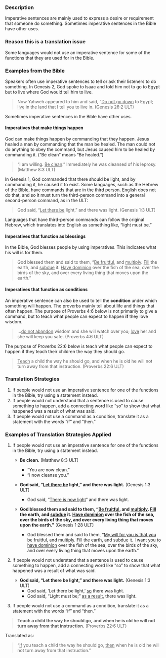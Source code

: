

### Description

Imperative sentences are mainly used to express a desire or requirement that someone do something. Sometimes imperative sentences in the Bible have other uses.

### Reason this is a translation issue

Some languages would not use an imperative sentence for some of the functions that they are used for in the Bible.

### Examples from the Bible

Speakers often use imperative sentences to tell or ask their listeners to do something. In Genesis 2, God spoke to Isaac and told him not to go to Egypt but to live where God would tell him to live.

> Now Yahweh appeared to him and said, “<u>Do not go down</u> to Egypt; <u>live</u> in the land that I tell you to live in. (Genesis 26:2 ULT)

Sometimes imperative sentences in the Bible have other uses.

#### Imperatives that make things happen

God can make things happen by commanding that they happen. Jesus healed a man by commanding that the man be healed. The man could not do anything to obey the command, but Jesus caused him to be healed by commanding it. (“Be clean” means “Be healed.”)
> “I am willing. <u>Be clean</u>.” Immediately he was cleansed of his leprosy. (Matthew 8:3 ULT)

In Genesis 1, God commanded that there should be light, and by commanding it, he caused it to exist. Some languages, such as the Hebrew of the Bible, have commands that are in the third person. English does not do that, and so it must turn the third-person command into a general second-person command, as in the ULT:
>God said, “<u>Let there be</u> light,” and there was light. (Genesis 1:3 ULT)

Languages that have third-person commands can follow the original Hebrew, which translates into English as something like, “light must be.”

#### Imperatives that function as blessings

In the Bible, God blesses people by using imperatives. This indicates what his will is for them.

>God blessed them and said to them, “<u>Be fruitful</u>, and <u>multiply</u>. <u>Fill</u> the earth, and <u>subdue</u> it. <u>Have dominion</u> over the fish of the sea, over the birds of the sky, and over every living thing that moves upon the earth.”

#### Imperatives that function as conditions

An imperative sentence can also be used to tell the **condition** under which something will happen.  The proverbs mainly tell about life and things that often happen. The purpose of Proverbs 4:6 below is not primarily to give a command, but to teach what people can expect to happen **if** they love wisdom.

>…<u>do not abandon</u> wisdom and she will watch over you;
><u>love</u> her and she will keep you safe. (Proverbs 4:6 ULT)

The purpose of Proverbs 22:6 below is teach what people can expect to happen if they teach their children the way they should go.

><u>Teach</u> a child the way he should go,
>and when he is old he will not turn away from that instruction. (Proverbs 22:6 ULT)

### Translation Strategies

1. If people would not use an imperative sentence for one of the functions in the Bible, try using a statement instead.
1. If people would not understand that a sentence is used to cause something to happen, add a connecting word like “so” to show that what happened was a result of what was said.
1. If people would not use a command as a condition, translate it as a statement with the words “if” and “then.”

### Examples of Translation Strategies Applied

1. If people would not use an imperative sentence for one of the functions in the Bible, try using a statement instead.

    * **Be clean.** (Matthew 8:3 ULT)
        * “You are now clean.”
        * “I now cleanse you.”

    * **God said, “<u>Let there be</u> light,” and there was light.**  (Genesis 1:3 ULT)
        * God said, “<u>There is now light</u>“ and there was light.

    * **God blessed them and said to them, “<u>Be fruitful</u>, and <u>multiply</u>. <u>Fill</u> the earth, and <u>subdue</u> it. <u>Have dominion</u> over the fish of the sea, over the birds of the sky, and over every living thing that moves upon the earth.”**  (Genesis 1:28 ULT)
        * God blessed them and said to them, “<u>My will for you is that you be fruitful</u>, and <u>multiply</u>. <u>Fill</u> the earth, and <u>subdue</u> it. <u>I want you to have dominion</u> over the fish of the sea, over the birds of the sky, and over every living thing that moves upon the earth.”

1. If people would not understand that a sentence is used to cause something to happen, add a connecting word like “so” to show that what happened was a result of what was said.

    * **God said, “Let there be light,” and there was light.**  (Genesis 1:3 ULT)
        * God said, ‘Let there be light,’ <u>so</u> there was light.
        * God said, “Light must be;” <u>as a result</u>, there was light.

1. If people would not use a command as a condition, translate it as a statement with the words “if” and “then.”

>**Teach a child the way he should go,**
>**and when he is old he will not turn away from that instruction.** (Proverbs 22:6 ULT)

Translated as:
>“<u>If</u> you teach a child the way he should go,
><u>then</u> when he is old he will not turn away from that instruction.”
